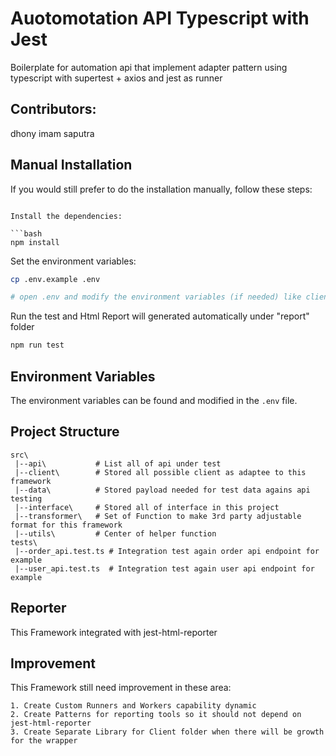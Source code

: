 # Auotomotation API Typescript with Jest

Boilerplate for automation api that implement adapter pattern using typescript with supertest + axios and jest as runner

## Contributors:
dhony imam saputra

## Manual Installation

If you would still prefer to do the installation manually, follow these steps:
```

Install the dependencies:

```bash
npm install
```

Set the environment variables:

```bash
cp .env.example .env

# open .env and modify the environment variables (if needed) like client strategy it should be AXIOS or SUPERTEST
```

Run the test and Html Report will generated automatically under "report" folder

```bash
npm run test
```

## Environment Variables

The environment variables can be found and modified in the `.env` file.

## Project Structure

```
src\
 |--api\           # List all of api under test
 |--client\        # Stored all possible client as adaptee to this framework
 |--data\          # Stored payload needed for test data agains api testing
 |--interface\     # Stored all of interface in this project
 |--transformer\   # Set of Function to make 3rd party adjustable format for this framework
 |--utils\         # Center of helper function
tests\
 |--order_api.test.ts # Integration test again order api endpoint for example
 |--user_api.test.ts  # Integration test again user api endpoint for example
```

## Reporter

This Framework integrated with jest-html-reporter 

## Improvement

This Framework still need improvement in these area:

```
1. Create Custom Runners and Workers capability dynamic
2. Create Patterns for reporting tools so it should not depend on jest-html-reporter
3. Create Separate Library for Client folder when there will be growth for the wrapper
```
